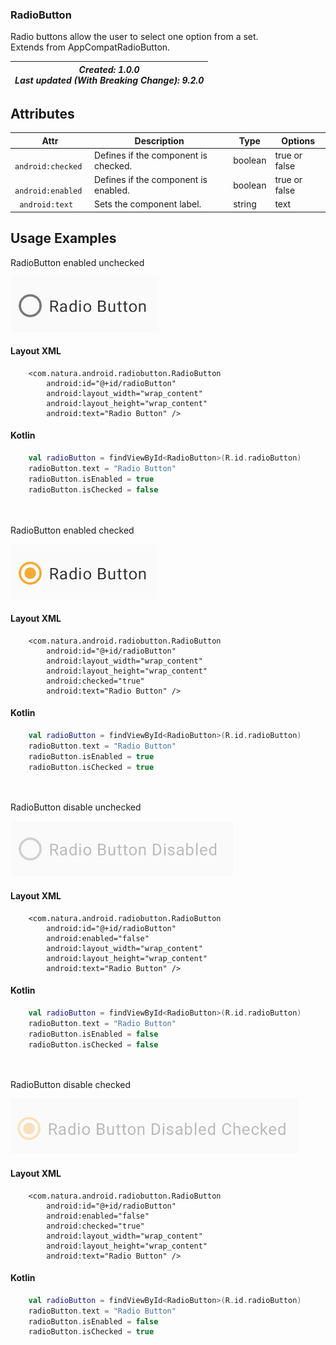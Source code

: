### RadioButton
Radio buttons allow the user to select one option from a set.   
Extends from AppCompatRadioButton.


| _Created: 1.0.0_ <br> _Last updated (With Breaking Change): 9.2.0_ |
| ----- | 

## Attributes
| Attr | Description | Type | Options |
| - | --- | --- | --- |
|` android:checked`|  Defines if the component is checked.| boolean | true or false <br> |
|` android:enabled`| Defines if the component is enabled.| boolean | true or false <br> |
|` android:text`| Sets the component label.| string | text |

## Usage Examples
RadioButton enabled unchecked

![RadioButton](./images/radiobutton_enabledUnchecked.png)

#### Layout XML

```android
    <com.natura.android.radiobutton.RadioButton
        android:id="@+id/radioButton"
        android:layout_width="wrap_content"
        android:layout_height="wrap_content"
        android:text="Radio Button" />
```

#### Kotlin

```kotlin
    val radioButton = findViewById<RadioButton>(R.id.radioButton)
    radioButton.text = "Radio Button"
    radioButton.isEnabled = true
    radioButton.isChecked = false
```
<br><br>
RadioButton enabled checked
<br>       

![RadioButton](./images/radiobutton_enabledChecked.png)

#### Layout XML

```android
    <com.natura.android.radiobutton.RadioButton
        android:id="@+id/radioButton"
        android:layout_width="wrap_content"
        android:layout_height="wrap_content"
        android:checked="true"
        android:text="Radio Button" />
```

#### Kotlin

```kotlin
    val radioButton = findViewById<RadioButton>(R.id.radioButton)
    radioButton.text = "Radio Button"
    radioButton.isEnabled = true
    radioButton.isChecked = true
```    
<br><br>
RadioButton disable unchecked

![RadioButton](./images/radiobutton_disabledUnchecked.png)

#### Layout XML

```android
    <com.natura.android.radiobutton.RadioButton
        android:id="@+id/radioButton"
        android:enabled="false"
        android:layout_width="wrap_content"
        android:layout_height="wrap_content"
        android:text="Radio Button" />
```

#### Kotlin

```kotlin
    val radioButton = findViewById<RadioButton>(R.id.radioButton)
    radioButton.text = "Radio Button"
    radioButton.isEnabled = false
    radioButton.isChecked = false
```

<br><br>
RadioButton disable checked

![RadioButton](./images/radiobutton_disabledChecked.png)

#### Layout XML

```android
    <com.natura.android.radiobutton.RadioButton
        android:id="@+id/radioButton"
        android:enabled="false"
        android:checked="true"
        android:layout_width="wrap_content"
        android:layout_height="wrap_content"
        android:text="Radio Button" />
```

#### Kotlin

```kotlin
    val radioButton = findViewById<RadioButton>(R.id.radioButton)
    radioButton.text = "Radio Button"
    radioButton.isEnabled = false
    radioButton.isChecked = true
```






